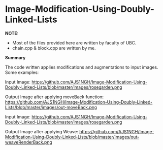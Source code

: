 # Image-Modification-Using-Doubly-Linked-Lists

**NOTE:**
- Most of the files provided here are written by faculty of UBC.
- chain.cpp & block.cpp are written by me.

**Summary**

The code written applies modifications and augmentations to input images. Some examples:

Input Image:
https://github.com/AJS1NGH/Image-Modification-Using-Doubly-Linked-Lists/blob/master/images/rosegarden.png

Output Image after applying moveBack function:
https://github.com/AJS1NGH/Image-Modification-Using-Doubly-Linked-Lists/blob/master/images/out-moveBack.png



Input Image:
https://github.com/AJS1NGH/Image-Modification-Using-Doubly-Linked-Lists/blob/master/images/rosegarden.png

Output Image after applying Weave:
https://github.com/AJS1NGH/Image-Modification-Using-Doubly-Linked-Lists/blob/master/images/out-weaveRenderBack.png
